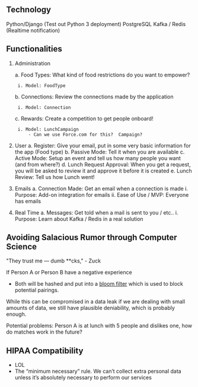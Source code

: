 Technology
----------
Python/Django (Test out Python 3 deployment)
PostgreSQL
Kafka / Redis (Realtime notification)

Functionalities
----------

1. Administration

    a. Food Types: What kind of food restrictions do you want to empower? 

        i. Model: FoodType

    b. Connections: Review the connections made by the application

        i. Model: Connection

    c. Rewards: Create a competition to get people onboard! 

        i. Model: LunchCampaign
            - Can we use Force.com for this?  Campaign?
    
2. User
    a. Register: Give your email, put in some very basic information for the app (Food type)
    b. Passive Mode: Tell it when you are available 
    c. Active Mode: Setup an event and tell us how many people you want (and from where?)
    d. Lunch Request Approval: When you get a request, you will be asked to review it and approve it before it is created
    e. Lunch Review: Tell us how Lunch went!

3. Emails
    a. Connection Made: Get an email when a connection is made
        i. Purpose: Add-on integration for emails
        ii. Ease of Use / MVP: Everyone has emails
        
4. Real Time
    a. Messages: Get told when a mail is sent to you / etc..
        i. Purpose: Learn about Kafka / Redis in a real solution
    
Avoiding Salacious Rumor through Computer Science
-------------------------------------------------

"They trust me — dumb **cks," - Zuck

If Person A or Person B have a negative experience
- Both will be hashed and put into a [bloom filter](https://en.wikipedia.org/wiki/Bloom_filter) which is used to block
potential pairings.
  
While this can be compromised in a data leak if we are dealing with small amounts of data, we still have plausible 
deniability, which is probably enough.

Potential problems:  Person A is at lunch with 5 people and dislikes one, how do matches work in the future? 


HIPAA Compatibility
-------------------
- LOL
- The “minimum necessary” rule.   We can’t collect extra personal data unless it’s absolutely necessary to perform our services
